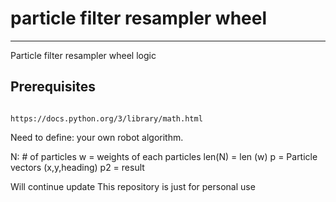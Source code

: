 # particle filter resampler wheel
---
Particle filter resampler wheel logic

## Prerequisites ##
```

https://docs.python.org/3/library/math.html
```
Need to define:
your own robot algorithm.

N: # of particles
w =  weights of each particles len(N) = len (w)
p = Particle vectors (x,y,heading)
p2 =  result


Will continue update
This repository is just for personal use


